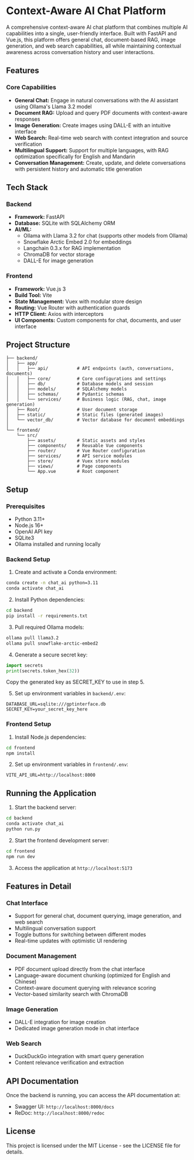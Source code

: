 # Context-Aware AI Chat Platform

A comprehensive context-aware AI chat platform that combines multiple AI capabilities into a single, user-friendly interface. Built with FastAPI and Vue.js, this platform offers general chat, document-based RAG, image generation, and web search capabilities, all while maintaining contextual awareness across conversation history and user interactions.

## Features

### Core Capabilities
- **General Chat:** Engage in natural conversations with the AI assistant using Ollama's Llama 3.2 model
- **Document RAG:** Upload and query PDF documents with context-aware responses
- **Image Generation:** Create images using DALL-E with an intuitive interface
- **Web Search:** Real-time web search with context integration and source verification
- **Multilingual Support:** Support for multiple languages, with RAG optimization specifically for English and Mandarin
- **Conversation Management:** Create, update, and delete conversations with persistent history and automatic title generation

## Tech Stack

### Backend
- **Framework:** FastAPI
- **Database:** SQLite with SQLAlchemy ORM
- **AI/ML:**
  - Ollama with Llama 3.2 for chat (supports other models from Ollama)
  - Snowflake Arctic Embed 2.0 for embeddings
  - Langchain 0.3.x for RAG implementation
  - ChromaDB for vector storage
  - DALL-E for image generation

### Frontend
- **Framework:** Vue.js 3
- **Build Tool:** Vite
- **State Management:** Vuex with modular store design
- **Routing:** Vue Router with authentication guards
- **HTTP Client:** Axios with interceptors
- **UI Components:** Custom components for chat, documents, and user interface

## Project Structure

```
├── backend/
│   ├── app/
│   │   ├── api/           # API endpoints (auth, conversations, documents)
│   │   ├── core/          # Core configurations and settings
│   │   ├── db/            # Database models and session
│   │   ├── models/        # SQLAlchemy models
│   │   ├── schemas/       # Pydantic schemas
│   │   └── services/      # Business logic (RAG, chat, image generation)
│   ├── Root/              # User document storage
│   ├── static/            # Static files (generated images)
│   └── vector_db/         # Vector database for document embeddings
│
└── frontend/
    └── src/
        ├── assets/        # Static assets and styles
        ├── components/    # Reusable Vue components
        ├── router/        # Vue Router configuration
        ├── services/      # API service modules
        ├── store/         # Vuex store modules
        ├── views/         # Page components
        └── App.vue        # Root component
```

## Setup

### Prerequisites
- Python 3.11+
- Node.js 16+
- OpenAI API key
- SQLite3
- Ollama installed and running locally

### Backend Setup

1. Create and activate a Conda environment:
```bash
conda create -n chat_ai python=3.11
conda activate chat_ai
```

2. Install Python dependencies:
```bash
cd backend
pip install -r requirements.txt
```

3. Pull required Ollama models:
```bash
ollama pull llama3.2
ollama pull snowflake-arctic-embed2
```

4. Generate a secure secret key:
```python
import secrets
print(secrets.token_hex(32))
```
Copy the generated key as SECRET_KEY to use in step 5.

5. Set up environment variables in `backend/.env`:
```OPENAI_API_KEY=your_api_key_here
DATABASE_URL=sqlite:///gptinterface.db
SECRET_KEY=your_secret_key_here
```

### Frontend Setup

1. Install Node.js dependencies:
```bash
cd frontend
npm install
```

2. Set up environment variables in `frontend/.env`:
```
VITE_API_URL=http://localhost:8000
```

## Running the Application

1. Start the backend server:
```bash
cd backend
conda activate chat_ai
python run.py
```

2. Start the frontend development server:
```bash
cd frontend
npm run dev
```

3. Access the application at `http://localhost:5173`

## Features in Detail

### Chat Interface
- Support for general chat, document querying, image generation, and web search
- Multilingual conversation support
- Toggle buttons for switching between different modes
- Real-time updates with optimistic UI rendering

### Document Management
- PDF document upload directly from the chat interface
- Language-aware document chunking (optimized for English and Chinese)
- Context-aware document querying with relevance scoring
- Vector-based similarity search with ChromaDB

### Image Generation
- DALL-E integration for image creation
- Dedicated image generation mode in chat interface

### Web Search
- DuckDuckGo integration with smart query generation
- Content relevance verification and extraction

## API Documentation

Once the backend is running, you can access the API documentation at:
- Swagger UI: `http://localhost:8000/docs`
- ReDoc: `http://localhost:8000/redoc`

## License

This project is licensed under the MIT License - see the LICENSE file for details. 
